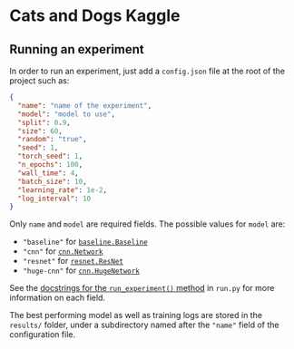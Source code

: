 # Cats and Dogs Kaggle

## Running an experiment

In order to run an experiment, just add a `config.json` file at the root of the project such as:

```json
{
  "name": "name of the experiment",
  "model": "model to use",
  "split": 0.9, 
  "size": 60,
  "random": "true",
  "seed": 1,
  "torch_seed": 1,
  "n_epochs": 100,
  "wall_time": 4,
  "batch_size": 10,
  "learning_rate": 1e-2,
  "log_interval": 10
}
```

Only `name` and `model` are required fields. The possible values for `model` are:

* `"baseline"` for [`baseline.Baseline`](models/baseline.py#L5)
* `"cnn"` for [`cnn.Network`](models/cnn.py#L5)
* `"resnet"` for [`resnet.ResNet`](models/resnet.py#L46)
* `"huge-cnn"` for [`cnn.HugeNetwork`](models/cnn.py#L64)

See the [docstrings for the `run_experiment()` method](run.py#L23) in `run.py` for more information on each field.

The best performing model as well as training logs are stored in the `results/` folder, under a subdirectory named after the `"name"` field of the configuration  file.
